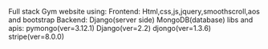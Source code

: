 Full stack Gym website using:
Frontend:
Html,css,js,jquery,smoothscroll,aos and bootstrap
Backend:
Django(server side)
MongoDB(database)
libs and apis:
pymongo(ver=3.12.1)
Django(ver=2.2)
djongo(ver=1.3.6)
stripe(ver=8.0.0)

